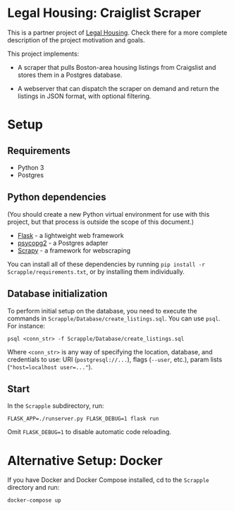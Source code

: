 # Legal Housing: Craiglist Scraper 

  This is a partner project of [Legal Housing](https://github.com/codeforboston/legalhousing). Check there for a more complete
  description of the project motivation and goals.

  This project implements:
  
  * A scraper that pulls Boston-area housing listings from Craigslist and stores
    them in a Postgres database.
    
  * A webserver that can dispatch the scraper on demand and return the listings
    in JSON format, with optional filtering.
    
# Setup

## Requirements

  - Python 3
  - Postgres
  
## Python dependencies
   
   (You should create a new Python virtual environment for use with this
   project, but that process is outside the scope of this document.)

  - [Flask](http://flask.pocoo.org) - a lightweight web framework
  - [psycopg2](http://initd.org/psycopg/) - a Postgres adapter
  - [Scrapy](https://scrapy.org) - a framework for webscraping
  
  You can install all of these dependencies by running 
  `pip install -r Scrapple/requirements.txt`, or by installing them 
  individually.

## Database initialization

  To perform initial setup on the database, you need to execute the commands in
  `Scrapple/Database/create_listings.sql`. You can use `psql`. For instance:
  
  `psql <conn_str> -f Scrapple/Database/create_listings.sql`

  Where `<conn_str>` is any way of specifying the location, database, and
  credentials to use: URI (`postgresql://...`), flags (`--user`, etc.), param
  lists (`"host=localhost user=..."`).
  
## Start

  In the `Scrapple` subdirectory, run:
  
  `FLASK_APP=./runserver.py FLASK_DEBUG=1 flask run`
  
  Omit `FLASK_DEBUG=1` to disable automatic code reloading.
  
# Alternative Setup: Docker

  If you have Docker and Docker Compose installed, cd to the `Scrapple`
  directory and run:
  
  `docker-compose up`
